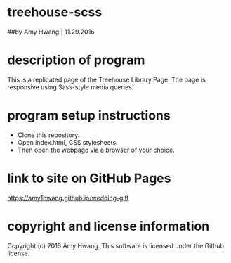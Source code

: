 # treehouse-scss
##by Amy Hwang | 11.29.2016

# description of program
This is a replicated page of the Treehouse Library Page. The page is responsive using Sass-style media queries.

# program setup instructions
* Clone this repository.
* Open index.html, CSS stylesheets.
* Then open the webpage via a browser of your choice.

# link to site on GitHub Pages
https://amy1hwang.github.io/wedding-gift

# copyright and license information
Copyright (c) 2016 Amy Hwang. This software is licensed under the Github license.
